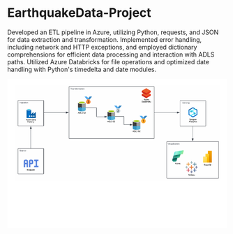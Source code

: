 # EarthquakeData-Project

Developed an ETL pipeline in Azure, utilizing Python, requests, and JSON for data extraction and transformation. 
Implemented error handling, including network and HTTP exceptions, and employed dictionary comprehensions for efficient data processing and interaction with ADLS paths.
Utilized Azure Databricks for file operations and optimized date handling with Python's timedelta and date modules.


![image alt](https://github.com/sathvikreddy829/EarthquakeData-Project/blob/161f80052a9fca15cc3660c188a057bd7572492e/Screenshot%202025-03-29%20102728.png)
